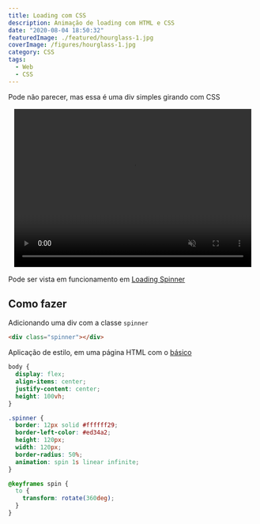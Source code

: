```yaml
---
title: Loading com CSS 
description: Animação de loading com HTML e CSS
date: "2020-08-04 18:50:32"
featuredImage: ./featured/hourglass-1.jpg
coverImage: /figures/hourglass-1.jpg
category: CSS
tags:
  - Web
  - CSS
---
```


Pode não parecer, mas essa é uma div simples girando com CSS

<video width="480" height="320" muted autoplay loop style="display: block; margin: 1rem auto;" >
  <source src="/videos/spinnerloader.mp4" type="video/mp4">
</video>

Pode ser vista em funcionamento em [Loading Spinner](/web/loadingspinner)

## Como fazer

Adicionando uma div com a classe `spinner`

```html
<div class="spinner"></div>
```

Aplicação de estilo, em uma página HTML com o [básico](/html-started)

```css
body {
  display: flex;
  align-items: center;
  justify-content: center;
  height: 100vh;
}

.spinner {
  border: 12px solid #ffffff29;
  border-left-color: #ed34a2;
  height: 120px;
  width: 120px;
  border-radius: 50%;
  animation: spin 1s linear infinite;
}

@keyframes spin {
  to {
    transform: rotate(360deg);
  }
}
```

